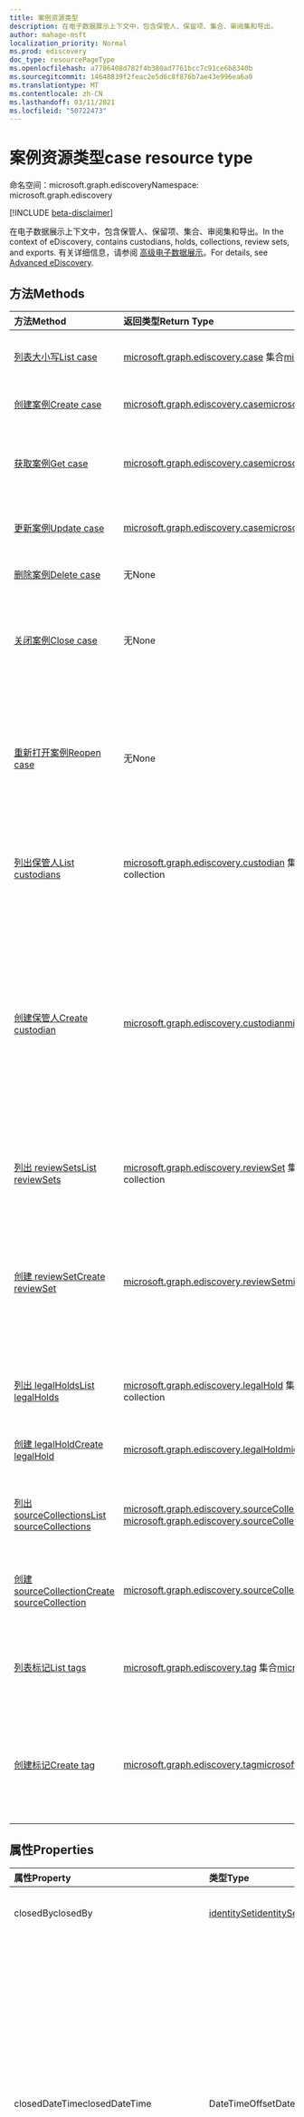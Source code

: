 ```yaml
---
title: 案例资源类型
description: 在电子数据展示上下文中，包含保管人、保留项、集合、审阅集和导出。
author: mahage-msft
localization_priority: Normal
ms.prod: ediscovery
doc_type: resourcePageType
ms.openlocfilehash: a7786408d782f4b380ad7761bcc7c91ce6b8340b
ms.sourcegitcommit: 14648839f2feac2e5d6c8f876b7ae43e996ea6a0
ms.translationtype: MT
ms.contentlocale: zh-CN
ms.lasthandoff: 03/11/2021
ms.locfileid: "50722473"
---
```

# <a name="case-resource-type"></a><span data-ttu-id="9759b-103">案例资源类型</span><span class="sxs-lookup"><span data-stu-id="9759b-103">case resource type</span></span>

<span data-ttu-id="9759b-104">命名空间：microsoft.graph.ediscovery</span><span class="sxs-lookup"><span data-stu-id="9759b-104">Namespace: microsoft.graph.ediscovery</span></span>

[!INCLUDE [beta-disclaimer](../../includes/beta-disclaimer.md)]

<span data-ttu-id="9759b-105">在电子数据展示上下文中，包含保管人、保留项、集合、审阅集和导出。</span><span class="sxs-lookup"><span data-stu-id="9759b-105">In the context of eDiscovery, contains custodians, holds, collections, review sets, and exports.</span></span> <span data-ttu-id="9759b-106">有关详细信息，请参阅 [高级电子数据展示](/microsoft-365/compliance/overview-ediscovery-20)。</span><span class="sxs-lookup"><span data-stu-id="9759b-106">For details, see [Advanced eDiscovery](/microsoft-365/compliance/overview-ediscovery-20).</span></span>

## <a name="methods"></a><span data-ttu-id="9759b-107">方法</span><span class="sxs-lookup"><span data-stu-id="9759b-107">Methods</span></span>

| <span data-ttu-id="9759b-108">方法</span><span class="sxs-lookup"><span data-stu-id="9759b-108">Method</span></span>       | <span data-ttu-id="9759b-109">返回类型</span><span class="sxs-lookup"><span data-stu-id="9759b-109">Return Type</span></span> | <span data-ttu-id="9759b-110">说明</span><span class="sxs-lookup"><span data-stu-id="9759b-110">Description</span></span> |
|:-------------|:------------|:------------|
| [<span data-ttu-id="9759b-111">列表大小写</span><span class="sxs-lookup"><span data-stu-id="9759b-111">List case</span></span>](../api/ediscovery-case-list.md) | <span data-ttu-id="9759b-112">[microsoft.graph.ediscovery.case](ediscovery-case.md) 集合</span><span class="sxs-lookup"><span data-stu-id="9759b-112">[microsoft.graph.ediscovery.case](ediscovery-case.md) collection</span></span> | <span data-ttu-id="9759b-113">检索 case [对象](../resources/ediscovery-case.md) 的列表。</span><span class="sxs-lookup"><span data-stu-id="9759b-113">Retrieve a list of [case](../resources/ediscovery-case.md) objects.</span></span>|
| [<span data-ttu-id="9759b-114">创建案例</span><span class="sxs-lookup"><span data-stu-id="9759b-114">Create case</span></span>](../api/ediscovery-case-post.md) | [<span data-ttu-id="9759b-115">microsoft.graph.ediscovery.case</span><span class="sxs-lookup"><span data-stu-id="9759b-115">microsoft.graph.ediscovery.case</span></span>](ediscovery-case.md) | <span data-ttu-id="9759b-116">创建新的 **case** 对象。</span><span class="sxs-lookup"><span data-stu-id="9759b-116">Create a new **case** object.</span></span> |
| [<span data-ttu-id="9759b-117">获取案例</span><span class="sxs-lookup"><span data-stu-id="9759b-117">Get case</span></span>](../api/ediscovery-case-get.md) | [<span data-ttu-id="9759b-118">microsoft.graph.ediscovery.case</span><span class="sxs-lookup"><span data-stu-id="9759b-118">microsoft.graph.ediscovery.case</span></span>](ediscovery-case.md) | <span data-ttu-id="9759b-119">检索 case **对象的属性和** 关系。</span><span class="sxs-lookup"><span data-stu-id="9759b-119">Retrieve the properties and relationships of a **case** object.</span></span> |
| [<span data-ttu-id="9759b-120">更新案例</span><span class="sxs-lookup"><span data-stu-id="9759b-120">Update case</span></span>](../api/ediscovery-case-update.md) | [<span data-ttu-id="9759b-121">microsoft.graph.ediscovery.case</span><span class="sxs-lookup"><span data-stu-id="9759b-121">microsoft.graph.ediscovery.case</span></span>](ediscovery-case.md) | <span data-ttu-id="9759b-122">更新 case **对象的属性** 。</span><span class="sxs-lookup"><span data-stu-id="9759b-122">Update the properties of a **case** object.</span></span> |
| [<span data-ttu-id="9759b-123">删除案例</span><span class="sxs-lookup"><span data-stu-id="9759b-123">Delete case</span></span>](../api/ediscovery-case-delete.md) | <span data-ttu-id="9759b-124">无</span><span class="sxs-lookup"><span data-stu-id="9759b-124">None</span></span> | <span data-ttu-id="9759b-125">删除 **case** 对象。</span><span class="sxs-lookup"><span data-stu-id="9759b-125">Delete a **case** object.</span></span> |
| [<span data-ttu-id="9759b-126">关闭案例</span><span class="sxs-lookup"><span data-stu-id="9759b-126">Close case</span></span>](../api/ediscovery-case-close.md)        | <span data-ttu-id="9759b-127">无</span><span class="sxs-lookup"><span data-stu-id="9759b-127">None</span></span>                                              | <span data-ttu-id="9759b-128">关闭电子数据展示案例。</span><span class="sxs-lookup"><span data-stu-id="9759b-128">Close an eDiscovery case.</span></span> <span data-ttu-id="9759b-129">有关详细信息，请参阅"[关闭案例"。](/microsoft-365/compliance/close-or-delete-case#close-a-case)</span><span class="sxs-lookup"><span data-stu-id="9759b-129">For details, see [Close a case](/microsoft-365/compliance/close-or-delete-case#close-a-case).</span></span> |
| [<span data-ttu-id="9759b-130">重新打开案例</span><span class="sxs-lookup"><span data-stu-id="9759b-130">Reopen case</span></span>](../api/ediscovery-case-reopen.md)      | <span data-ttu-id="9759b-131">无</span><span class="sxs-lookup"><span data-stu-id="9759b-131">None</span></span>                                              | <span data-ttu-id="9759b-132">重新打开已关闭的电子数据展示案例。</span><span class="sxs-lookup"><span data-stu-id="9759b-132">Reopen an eDiscovery case that was closed.</span></span> <span data-ttu-id="9759b-133">有关详细信息，请参阅重新打开 [已关闭的大小写](/microsoft-365/compliance/close-or-delete-case#reopen-a-closed-case)。</span><span class="sxs-lookup"><span data-stu-id="9759b-133">For details, see [Reopen a closed case](/microsoft-365/compliance/close-or-delete-case#reopen-a-closed-case).</span></span>|
| [<span data-ttu-id="9759b-134">列出保管人</span><span class="sxs-lookup"><span data-stu-id="9759b-134">List custodians</span></span>](../api/ediscovery-case-list-custodians.md)   | <span data-ttu-id="9759b-135">[microsoft.graph.ediscovery.custodian](../resources/ediscovery-custodian.md) 集合</span><span class="sxs-lookup"><span data-stu-id="9759b-135">[microsoft.graph.ediscovery.custodian](../resources/ediscovery-custodian.md) collection</span></span> |<span data-ttu-id="9759b-136">获取保管人 [对象及其](../resources/ediscovery-custodian.md) 属性的列表。</span><span class="sxs-lookup"><span data-stu-id="9759b-136">Get a list of the [custodian](../resources/ediscovery-custodian.md) objects and their properties.</span></span>|
| [<span data-ttu-id="9759b-137">创建保管人</span><span class="sxs-lookup"><span data-stu-id="9759b-137">Create custodian</span></span>](../api/ediscovery-case-post-custodians.md)  | [<span data-ttu-id="9759b-138">microsoft.graph.ediscovery.custodian</span><span class="sxs-lookup"><span data-stu-id="9759b-138">microsoft.graph.ediscovery.custodian</span></span>](../resources/ediscovery-custodian.md)           |<span data-ttu-id="9759b-139">创建新的保管 [人](../resources/ediscovery-custodian.md) 对象。</span><span class="sxs-lookup"><span data-stu-id="9759b-139">Create a new [custodian](../resources/ediscovery-custodian.md) object.</span></span> <span data-ttu-id="9759b-140">创建保管人对象后，你需要创建保管人 [的用户来源](../resources/ediscovery-usersource.md) 以引用其邮箱和 OneDrive for Business 网站。</span><span class="sxs-lookup"><span data-stu-id="9759b-140">After the custodian object is created, you will need to create the custodian's [userSource](../resources/ediscovery-usersource.md) to reference their mailbox and OneDrive for Business site.</span></span>|
| [<span data-ttu-id="9759b-141">列出 reviewSets</span><span class="sxs-lookup"><span data-stu-id="9759b-141">List reviewSets</span></span>](../api/ediscovery-case-list-reviewsets.md)   | <span data-ttu-id="9759b-142">[microsoft.graph.ediscovery.reviewSet](../resources/ediscovery-reviewset.md) 集合</span><span class="sxs-lookup"><span data-stu-id="9759b-142">[microsoft.graph.ediscovery.reviewSet](../resources/ediscovery-reviewset.md) collection</span></span> | <span data-ttu-id="9759b-143">从 case [对象获取 reviewSets](../resources/ediscovery-reviewset.md)**列表。**</span><span class="sxs-lookup"><span data-stu-id="9759b-143">Get the list of [reviewSets](../resources/ediscovery-reviewset.md) from a **case** object.</span></span>|
| [<span data-ttu-id="9759b-144">创建 reviewSet</span><span class="sxs-lookup"><span data-stu-id="9759b-144">Create reviewSet</span></span>](../api/ediscovery-case-post-reviewsets.md)  | [<span data-ttu-id="9759b-145">microsoft.graph.ediscovery.reviewSet</span><span class="sxs-lookup"><span data-stu-id="9759b-145">microsoft.graph.ediscovery.reviewSet</span></span>](../resources/ediscovery-reviewset.md)           | <span data-ttu-id="9759b-146">创建新的 [reviewSet](../resources/ediscovery-reviewset.md) 对象。</span><span class="sxs-lookup"><span data-stu-id="9759b-146">Create a new [reviewSet](../resources/ediscovery-reviewset.md) object.</span></span> <span data-ttu-id="9759b-147">请求正文包含显示名称审阅集，这是唯一可写属性。</span><span class="sxs-lookup"><span data-stu-id="9759b-147">The request body contains the display name of the review set, which is the only writable property.</span></span>|
| [<span data-ttu-id="9759b-148">列出 legalHolds</span><span class="sxs-lookup"><span data-stu-id="9759b-148">List legalHolds</span></span>](../api/ediscovery-case-list-legalholds.md)   | <span data-ttu-id="9759b-149">[microsoft.graph.ediscovery.legalHold](../resources/ediscovery-legalhold.md) 集合</span><span class="sxs-lookup"><span data-stu-id="9759b-149">[microsoft.graph.ediscovery.legalHold](../resources/ediscovery-legalhold.md) collection</span></span> | <span data-ttu-id="9759b-150">获取应用于案例的[legalHolds。](../resources/ediscovery-legalhold.md)</span><span class="sxs-lookup"><span data-stu-id="9759b-150">Get the [legalHolds](../resources/ediscovery-legalhold.md) that are applied to a case.</span></span>|
| [<span data-ttu-id="9759b-151">创建 legalHold</span><span class="sxs-lookup"><span data-stu-id="9759b-151">Create legalHold</span></span>](../api/ediscovery-case-post-legalholds.md)  | [<span data-ttu-id="9759b-152">microsoft.graph.ediscovery.legalHold</span><span class="sxs-lookup"><span data-stu-id="9759b-152">microsoft.graph.ediscovery.legalHold</span></span>](../resources/ediscovery-legalhold.md)           | <span data-ttu-id="9759b-153">创建新的 [legalHold](../resources/ediscovery-legalhold.md) 对象。</span><span class="sxs-lookup"><span data-stu-id="9759b-153">Create a new [legalHold](../resources/ediscovery-legalhold.md) object.</span></span>|
| [<span data-ttu-id="9759b-154">列出 sourceCollections</span><span class="sxs-lookup"><span data-stu-id="9759b-154">List sourceCollections</span></span>](../api/ediscovery-case-list-sourcecollections.md)|<span data-ttu-id="9759b-155">[microsoft.graph.ediscovery.sourceCollection](../resources/ediscovery-sourcecollection.md) 集合</span><span class="sxs-lookup"><span data-stu-id="9759b-155">[microsoft.graph.ediscovery.sourceCollection](../resources/ediscovery-sourcecollection.md) collection</span></span>|<span data-ttu-id="9759b-156">从[case 对象获取 sourceCollection。](../resources/ediscovery-sourcecollection.md) </span><span class="sxs-lookup"><span data-stu-id="9759b-156">Get the [sourceCollection](../resources/ediscovery-sourcecollection.md) from a **case** object.</span></span>|
| [<span data-ttu-id="9759b-157">创建 sourceCollection</span><span class="sxs-lookup"><span data-stu-id="9759b-157">Create sourceCollection</span></span>](../api/ediscovery-case-post-sourcecollections.md)|[<span data-ttu-id="9759b-158">microsoft.graph.ediscovery.sourceCollection</span><span class="sxs-lookup"><span data-stu-id="9759b-158">microsoft.graph.ediscovery.sourceCollection</span></span>](../resources/ediscovery-sourcecollection.md)|<span data-ttu-id="9759b-159">创建新的 **sourceCollection** 对象。</span><span class="sxs-lookup"><span data-stu-id="9759b-159">Create a new **sourceCollection** object.</span></span>|
| [<span data-ttu-id="9759b-160">列表标记</span><span class="sxs-lookup"><span data-stu-id="9759b-160">List tags</span></span>](../api/ediscovery-case-list-tags.md)|<span data-ttu-id="9759b-161">[microsoft.graph.ediscovery.tag](../resources/ediscovery-tag.md) 集合</span><span class="sxs-lookup"><span data-stu-id="9759b-161">[microsoft.graph.ediscovery.tag](../resources/ediscovery-tag.md) collection</span></span>|<span data-ttu-id="9759b-162">从电子数据展示 [案例](../resources/ediscovery-tag.md) 检索标记对象列表。</span><span class="sxs-lookup"><span data-stu-id="9759b-162">Retrieve a list of [tag](../resources/ediscovery-tag.md) objects from an eDiscovery case.</span></span>|
| [<span data-ttu-id="9759b-163">创建标记</span><span class="sxs-lookup"><span data-stu-id="9759b-163">Create tag</span></span>](../api/ediscovery-case-post-tags.md)|[<span data-ttu-id="9759b-164">microsoft.graph.ediscovery.tag</span><span class="sxs-lookup"><span data-stu-id="9759b-164">microsoft.graph.ediscovery.tag</span></span>](../resources/ediscovery-tag.md)|<span data-ttu-id="9759b-165">为指定案例创建新标记。</span><span class="sxs-lookup"><span data-stu-id="9759b-165">Create a new tag for the specified case.</span></span> <span data-ttu-id="9759b-166">标记在审阅内容时用于审阅集。</span><span class="sxs-lookup"><span data-stu-id="9759b-166">The tags are used in review sets while reviewing content.</span></span>|

## <a name="properties"></a><span data-ttu-id="9759b-167">属性</span><span class="sxs-lookup"><span data-stu-id="9759b-167">Properties</span></span>

| <span data-ttu-id="9759b-168">属性</span><span class="sxs-lookup"><span data-stu-id="9759b-168">Property</span></span>     | <span data-ttu-id="9759b-169">类型</span><span class="sxs-lookup"><span data-stu-id="9759b-169">Type</span></span>        | <span data-ttu-id="9759b-170">说明</span><span class="sxs-lookup"><span data-stu-id="9759b-170">Description</span></span> |
|:-------------|:------------|:------------|
|<span data-ttu-id="9759b-171">closedBy</span><span class="sxs-lookup"><span data-stu-id="9759b-171">closedBy</span></span>|[<span data-ttu-id="9759b-172">identitySet</span><span class="sxs-lookup"><span data-stu-id="9759b-172">identitySet</span></span>](/graph/api/resources/identityset)|<span data-ttu-id="9759b-173">关闭案例的用户。</span><span class="sxs-lookup"><span data-stu-id="9759b-173">The user who closed the case.</span></span>|
|<span data-ttu-id="9759b-174">closedDateTime</span><span class="sxs-lookup"><span data-stu-id="9759b-174">closedDateTime</span></span>|<span data-ttu-id="9759b-175">DateTimeOffset</span><span class="sxs-lookup"><span data-stu-id="9759b-175">DateTimeOffset</span></span>|<span data-ttu-id="9759b-176">案例关闭的日期和时间。</span><span class="sxs-lookup"><span data-stu-id="9759b-176">The date and time when the case was closed.</span></span> <span data-ttu-id="9759b-177">时间戳类型表示采用 ISO 8601 格式的日期和时间信息，始终采用 UTC 时区。</span><span class="sxs-lookup"><span data-stu-id="9759b-177">The Timestamp type represents date and time information using ISO 8601 format and is always in UTC time.</span></span> <span data-ttu-id="9759b-178">例如，2014 年 1 月 1 日午夜 UTC 为 `2014-01-01T00:00:00Z`</span><span class="sxs-lookup"><span data-stu-id="9759b-178">For example, midnight UTC on Jan 1, 2014 is `2014-01-01T00:00:00Z`</span></span>|
|<span data-ttu-id="9759b-179">createdBy</span><span class="sxs-lookup"><span data-stu-id="9759b-179">createdBy</span></span>|[<span data-ttu-id="9759b-180">identitySet</span><span class="sxs-lookup"><span data-stu-id="9759b-180">identitySet</span></span>](/graph/api/resources/identityset)|<span data-ttu-id="9759b-181">创建案例的用户。</span><span class="sxs-lookup"><span data-stu-id="9759b-181">The user who created the case.</span></span>|
|<span data-ttu-id="9759b-182">createdDateTime</span><span class="sxs-lookup"><span data-stu-id="9759b-182">createdDateTime</span></span>|<span data-ttu-id="9759b-183">DateTimeOffset</span><span class="sxs-lookup"><span data-stu-id="9759b-183">DateTimeOffset</span></span>|<span data-ttu-id="9759b-184">实体的创建日期和时间。</span><span class="sxs-lookup"><span data-stu-id="9759b-184">The date and time when the entity was created.</span></span> <span data-ttu-id="9759b-185">时间戳类型表示采用 ISO 8601 格式的日期和时间信息，始终采用 UTC 时区。</span><span class="sxs-lookup"><span data-stu-id="9759b-185">The Timestamp type represents date and time information using ISO 8601 format and is always in UTC time.</span></span> <span data-ttu-id="9759b-186">例如，2014 年 1 月 1 日午夜 UTC 为 `2014-01-01T00:00:00Z`</span><span class="sxs-lookup"><span data-stu-id="9759b-186">For example, midnight UTC on Jan 1, 2014 is `2014-01-01T00:00:00Z`</span></span>|
|<span data-ttu-id="9759b-187">说明</span><span class="sxs-lookup"><span data-stu-id="9759b-187">description</span></span>|<span data-ttu-id="9759b-188">String</span><span class="sxs-lookup"><span data-stu-id="9759b-188">String</span></span>|<span data-ttu-id="9759b-189">大小写说明。</span><span class="sxs-lookup"><span data-stu-id="9759b-189">The case description.</span></span>|
|<span data-ttu-id="9759b-190">displayName</span><span class="sxs-lookup"><span data-stu-id="9759b-190">displayName</span></span>|<span data-ttu-id="9759b-191">String</span><span class="sxs-lookup"><span data-stu-id="9759b-191">String</span></span>|<span data-ttu-id="9759b-192">大小写名称。</span><span class="sxs-lookup"><span data-stu-id="9759b-192">The case name.</span></span>|
|<span data-ttu-id="9759b-193">externalId</span><span class="sxs-lookup"><span data-stu-id="9759b-193">externalId</span></span>|<span data-ttu-id="9759b-194">String</span><span class="sxs-lookup"><span data-stu-id="9759b-194">String</span></span>|<span data-ttu-id="9759b-195">客户参考的外部案例编号。</span><span class="sxs-lookup"><span data-stu-id="9759b-195">The external case number for customer reference.</span></span>|
|<span data-ttu-id="9759b-196">id</span><span class="sxs-lookup"><span data-stu-id="9759b-196">id</span></span>|<span data-ttu-id="9759b-197">String</span><span class="sxs-lookup"><span data-stu-id="9759b-197">String</span></span>| <span data-ttu-id="9759b-198">电子数据展示案例的 ID。</span><span class="sxs-lookup"><span data-stu-id="9759b-198">The ID for the eDiscovery case.</span></span> <span data-ttu-id="9759b-199">只读。</span><span class="sxs-lookup"><span data-stu-id="9759b-199">Read-only.</span></span> |
|<span data-ttu-id="9759b-200">lastModifiedBy</span><span class="sxs-lookup"><span data-stu-id="9759b-200">lastModifiedBy</span></span>|[<span data-ttu-id="9759b-201">identitySet</span><span class="sxs-lookup"><span data-stu-id="9759b-201">identitySet</span></span>](/graph/api/resources/identityset)|<span data-ttu-id="9759b-202">上次修改实体的用户。</span><span class="sxs-lookup"><span data-stu-id="9759b-202">The last user who modified the entity.</span></span>|
|<span data-ttu-id="9759b-203">lastModifiedDateTime</span><span class="sxs-lookup"><span data-stu-id="9759b-203">lastModifiedDateTime</span></span>|<span data-ttu-id="9759b-204">DateTimeOffset</span><span class="sxs-lookup"><span data-stu-id="9759b-204">DateTimeOffset</span></span>| <span data-ttu-id="9759b-205">修改案例的最新日期和时间。</span><span class="sxs-lookup"><span data-stu-id="9759b-205">The latest date and time when the case was modified.</span></span> <span data-ttu-id="9759b-206">时间戳类型表示采用 ISO 8601 格式的日期和时间信息，始终采用 UTC 时区。</span><span class="sxs-lookup"><span data-stu-id="9759b-206">The Timestamp type represents date and time information using ISO 8601 format and is always in UTC time.</span></span> <span data-ttu-id="9759b-207">例如，2014 年 1 月 1 日午夜 UTC 为 `2014-01-01T00:00:00Z`</span><span class="sxs-lookup"><span data-stu-id="9759b-207">For example, midnight UTC on Jan 1, 2014 is `2014-01-01T00:00:00Z`</span></span>|
|<span data-ttu-id="9759b-208">状态</span><span class="sxs-lookup"><span data-stu-id="9759b-208">status</span></span>|<span data-ttu-id="9759b-209">microsoft.graph.ediscovery.caseStatus</span><span class="sxs-lookup"><span data-stu-id="9759b-209">microsoft.graph.ediscovery.caseStatus</span></span>| <span data-ttu-id="9759b-210">大小写状态。</span><span class="sxs-lookup"><span data-stu-id="9759b-210">The case status.</span></span> <span data-ttu-id="9759b-211">可能的值是 `unknown` ， 、 、 和 `active` `pendingDelete` `closing` `closed` `closedWithError` 。</span><span class="sxs-lookup"><span data-stu-id="9759b-211">Possible values are `unknown`, `active`, `pendingDelete`, `closing`, `closed`, and `closedWithError`.</span></span> <span data-ttu-id="9759b-212">有关详细信息，请参阅下表。</span><span class="sxs-lookup"><span data-stu-id="9759b-212">For details, see the following table.</span></span>|

### <a name="casestatus-values"></a><span data-ttu-id="9759b-213">caseStatus 值</span><span class="sxs-lookup"><span data-stu-id="9759b-213">caseStatus values</span></span>

|<span data-ttu-id="9759b-214">成员</span><span class="sxs-lookup"><span data-stu-id="9759b-214">Member</span></span>|<span data-ttu-id="9759b-215">说明</span><span class="sxs-lookup"><span data-stu-id="9759b-215">Description</span></span>|
|:----|-----------|
| <span data-ttu-id="9759b-216">unknown</span><span class="sxs-lookup"><span data-stu-id="9759b-216">unknown</span></span> | <span data-ttu-id="9759b-217">案例状态未知。</span><span class="sxs-lookup"><span data-stu-id="9759b-217">Case status is unknown.</span></span> |
| <span data-ttu-id="9759b-218">active</span><span class="sxs-lookup"><span data-stu-id="9759b-218">active</span></span> | <span data-ttu-id="9759b-219">案例处于活动状态。</span><span class="sxs-lookup"><span data-stu-id="9759b-219">Case is active.</span></span> |
| <span data-ttu-id="9759b-220">pendingDelete</span><span class="sxs-lookup"><span data-stu-id="9759b-220">pendingDelete</span></span> | <span data-ttu-id="9759b-221">案例已删除，但删除操作尚未完全处理。</span><span class="sxs-lookup"><span data-stu-id="9759b-221">Case was deleted, but the delete has not been fully transacted.</span></span> |
| <span data-ttu-id="9759b-222">关闭</span><span class="sxs-lookup"><span data-stu-id="9759b-222">closing</span></span> | <span data-ttu-id="9759b-223">案例已关闭，但操作尚未完全处理。</span><span class="sxs-lookup"><span data-stu-id="9759b-223">Case was closed, but the operation has not been fully transacted.</span></span> |
| <span data-ttu-id="9759b-224">closed</span><span class="sxs-lookup"><span data-stu-id="9759b-224">closed</span></span> | <span data-ttu-id="9759b-225">案例已关闭。</span><span class="sxs-lookup"><span data-stu-id="9759b-225">The case is closed.</span></span> |
| <span data-ttu-id="9759b-226">closedWithError</span><span class="sxs-lookup"><span data-stu-id="9759b-226">closedWithError</span></span> | <span data-ttu-id="9759b-227">案例已关闭，但在这种情况下释放保留时出现错误。</span><span class="sxs-lookup"><span data-stu-id="9759b-227">The case is closed, but there were errors releasing holds in the case.</span></span> |

## <a name="relationships"></a><span data-ttu-id="9759b-228">关系</span><span class="sxs-lookup"><span data-stu-id="9759b-228">Relationships</span></span>

| <span data-ttu-id="9759b-229">关系</span><span class="sxs-lookup"><span data-stu-id="9759b-229">Relationship</span></span> | <span data-ttu-id="9759b-230">类型</span><span class="sxs-lookup"><span data-stu-id="9759b-230">Type</span></span>        | <span data-ttu-id="9759b-231">说明</span><span class="sxs-lookup"><span data-stu-id="9759b-231">Description</span></span> |
|:-------------|:------------|:------------|
|<span data-ttu-id="9759b-232">保管人</span><span class="sxs-lookup"><span data-stu-id="9759b-232">Custodians</span></span>|<span data-ttu-id="9759b-233">[microsoft.graph.ediscovery.custodian](../resources/ediscovery-custodian.md) 集合</span><span class="sxs-lookup"><span data-stu-id="9759b-233">[microsoft.graph.ediscovery.custodian](../resources/ediscovery-custodian.md) collection</span></span>| <span data-ttu-id="9759b-234">返回此案例 **的** 大小写保管对象 **列表**。</span><span class="sxs-lookup"><span data-stu-id="9759b-234">Returns a list of case **custodian** objects for this **case**.</span></span>  <span data-ttu-id="9759b-235">可为 NULL。</span><span class="sxs-lookup"><span data-stu-id="9759b-235">Nullable.</span></span>|
|<span data-ttu-id="9759b-236">合法保留</span><span class="sxs-lookup"><span data-stu-id="9759b-236">Legal holds</span></span>|<span data-ttu-id="9759b-237">[microsoft.graph.ediscovery.legalHold](../resources/ediscovery-legalhold.md) 集合</span><span class="sxs-lookup"><span data-stu-id="9759b-237">[microsoft.graph.ediscovery.legalHold](../resources/ediscovery-legalhold.md) collection</span></span>| <span data-ttu-id="9759b-238">返回此案例的 **case legalHold** 对象 **列表**。</span><span class="sxs-lookup"><span data-stu-id="9759b-238">Returns a list of case **legalHold** objects for this **case**.</span></span>  <span data-ttu-id="9759b-239">可为 NULL。</span><span class="sxs-lookup"><span data-stu-id="9759b-239">Nullable.</span></span> |
|<span data-ttu-id="9759b-240">Operations</span><span class="sxs-lookup"><span data-stu-id="9759b-240">Operations</span></span>|<span data-ttu-id="9759b-241">[microsoft.graph.ediscovery.caseOperation](../resources/ediscovery-caseoperation.md) 集合</span><span class="sxs-lookup"><span data-stu-id="9759b-241">[microsoft.graph.ediscovery.caseOperation](../resources/ediscovery-caseoperation.md) collection</span></span>| <span data-ttu-id="9759b-242">返回 **大小写操作对象\*\*\*\*的列表。**</span><span class="sxs-lookup"><span data-stu-id="9759b-242">Returns a list of case **operation** objects for this **case**.</span></span> <span data-ttu-id="9759b-243">可为 NULL。</span><span class="sxs-lookup"><span data-stu-id="9759b-243">Nullable.</span></span> |
|<span data-ttu-id="9759b-244">审阅集</span><span class="sxs-lookup"><span data-stu-id="9759b-244">Review sets</span></span>|<span data-ttu-id="9759b-245">[microsoft.graph.ediscovery.reviewSet](../resources/ediscovery-reviewset.md) 集合</span><span class="sxs-lookup"><span data-stu-id="9759b-245">[microsoft.graph.ediscovery.reviewSet](../resources/ediscovery-reviewset.md) collection</span></span>| <span data-ttu-id="9759b-246">返回在这种情况下 **reviewSet** 对象的列表。</span><span class="sxs-lookup"><span data-stu-id="9759b-246">Returns a list of **reviewSet** objects in the case.</span></span> <span data-ttu-id="9759b-247">只读。</span><span class="sxs-lookup"><span data-stu-id="9759b-247">Read-only.</span></span> <span data-ttu-id="9759b-248">可为 NULL。</span><span class="sxs-lookup"><span data-stu-id="9759b-248">Nullable.</span></span> |
|<span data-ttu-id="9759b-249">sourceCollections</span><span class="sxs-lookup"><span data-stu-id="9759b-249">sourceCollections</span></span>|<span data-ttu-id="9759b-250">[microsoft.graph.ediscovery.sourceCollection](../resources/ediscovery-sourcecollection.md) 集合</span><span class="sxs-lookup"><span data-stu-id="9759b-250">[microsoft.graph.ediscovery.sourceCollection](../resources/ediscovery-sourcecollection.md) collection</span></span>|<span data-ttu-id="9759b-251">返回与这种情况相关联的 **sourceCollection** 对象的列表。</span><span class="sxs-lookup"><span data-stu-id="9759b-251">Returns a list of **sourceCollection** objects associated with this case.</span></span>|
|<span data-ttu-id="9759b-252">tags</span><span class="sxs-lookup"><span data-stu-id="9759b-252">tags</span></span>|<span data-ttu-id="9759b-253">[microsoft.graph.ediscovery.tag](../resources/ediscovery-tag.md) 集合</span><span class="sxs-lookup"><span data-stu-id="9759b-253">[microsoft.graph.ediscovery.tag](../resources/ediscovery-tag.md) collection</span></span>|<span data-ttu-id="9759b-254">返回与 **本例相关联的标记** 对象列表。</span><span class="sxs-lookup"><span data-stu-id="9759b-254">Returns a list of **tag** objects associated to this case.</span></span>|

## <a name="json-representation"></a><span data-ttu-id="9759b-255">JSON 表示形式</span><span class="sxs-lookup"><span data-stu-id="9759b-255">JSON representation</span></span>

<span data-ttu-id="9759b-256">下面是资源的 JSON 表示形式。</span><span class="sxs-lookup"><span data-stu-id="9759b-256">The following is a JSON representation of the resource.</span></span>

<!-- {
  "blockType": "resource",
  "keyProperty":"id",
  "optionalProperties": [
 
  ],
  "@odata.type": "microsoft.graph.ediscovery.case"
}-->

```json
{
  "@odata.type": "#microsoft.graph.ediscovery.case",
  "description": "String",
  "lastModifiedBy": {
    "@odata.type": "microsoft.graph.identitySet"
  },
  "lastModifiedDateTime": "String (timestamp)",
  "status": "String",
  "closedBy": {
    "@odata.type": "microsoft.graph.identitySet"
  },
  "closedDateTime": "String (timestamp)",
  "externalId": "String",
  "id": "String (identifier)",
  "displayName": "String",
  "createdDateTime": "String (timestamp)"
}
```

<!-- uuid: 16cd6b66-4b1a-43a1-adaf-3a886856ed98
2019-02-04 14:57:30 UTC -->
<!-- {
  "type": "#page.annotation",
  "description": "case resource",
  "keywords": "",
  "section": "documentation",
  "tocPath": ""
}-->
